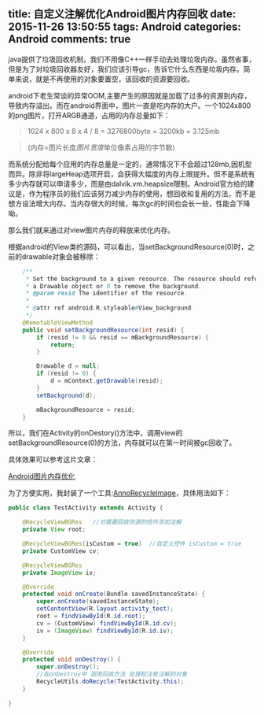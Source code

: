 title: 自定义注解优化Android图片内存回收
date: 2015-11-26 13:50:55
tags: Android
categories: Android
comments: true
---

java提供了垃圾回收机制，我们不用像C++一样手动去处理垃圾内存。虽然省事，但是为了对垃圾回收器友好，我们应该引导gc，告诉它什么东西是垃圾内存。简单来说，就是不再使用的对象要置空，该回收的资源要回收。

android下老生常谈的异常OOM,主要产生的原因就是加载了过多的资源到内存，导致内存溢出。而在android界面中，图片一直是吃内存的大户。一个1024x800的png图片，打开ARGB通道，占用的内存总量如下：

>	1024 x 800 x 8 x 4 / 8 = 3276800byte = 3200kb = 3.125mb

>	(内存=图片长度*图片宽度*单位像素占用的字节数)
	
而系统分配给每个应用的内存总量是一定的，通常情况下不会超过128mb,因机型而异。除非将largeHeap选项开启，会获得大幅度的内存上限提升。但不是系统有多少内存就可以申请多少，而是由dalvik.vm.heapsize限制。Android官方给的建议是，作为程序员的我们应该努力减少内存的使用，想回收和复用的方法，而不是想方设法增大内存。当内存很大的时候，每次gc的时间也会长一些，性能会下降呦。

那么我们就来通过对view图片内存的释放来优化内存。

根据android的View类的源码，可以看出，当setBackgroundResource(0)时，之前的drawable对象会被移除：

```java
	/**
     * Set the background to a given resource. The resource should refer to
     * a Drawable object or 0 to remove the background.
     * @param resid The identifier of the resource.
     *
     * @attr ref android.R.styleable#View_background
     */
    @RemotableViewMethod
    public void setBackgroundResource(int resid) {
        if (resid != 0 && resid == mBackgroundResource) {
            return;
        }

        Drawable d = null;
        if (resid != 0) {
            d = mContext.getDrawable(resid);
        }
        setBackground(d);

        mBackgroundResource = resid;
    }
```

所以，我们在Activity的onDestory()方法中，调用view的setBackgroundResource(0)的方法，内存就可以在第一时间被gc回收了。

具体效果可以参考这片文章：

[Android图片内存优化](http://dannylee1991.github.io/2015/11/19/android%E5%9B%BE%E7%89%87%E5%86%85%E5%AD%98%E4%BC%98%E5%8C%96/)

为了方便实用，我封装了一个工具:[AnnoRecycleImage](https://github.com/DannyLee1991/AnnoRecycleImage)，具体用法如下：

```java
public class TestActivity extends Activity {

    @RecycleViewBGRes	//对需要回收资源的控件添加注解
    private View root;

    @RecycleViewBGRes(isCustom = true)	//自定义控件 isCustom = true
    private CustomView cv;

    @RecycleViewBGRes
    private ImageView iv;

    @Override
    protected void onCreate(Bundle savedInstanceState) {
        super.onCreate(savedInstanceState);
        setContentView(R.layout.activity_test);
        root = findViewById(R.id.root);
        cv = (CustomView) findViewById(R.id.cv);
        iv = (ImageView) findViewById(R.id.iv);
    }

    @Override
    protected void onDestroy() {
        super.onDestroy();
        //在onDestroy中 调用回收方法 处理标注有注解的对象
        RecycleUtils.doRecycle(TestActivity.this);
    }
    
}
```


